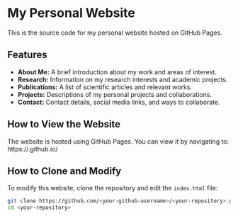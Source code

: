 # My Personal Website

This is the source code for my personal website hosted on GitHub Pages.

## Features
- **About Me:** A brief introduction about my work and areas of interest.
- **Research:** Information on my research interests and academic projects.
- **Publications:** A list of scientific articles and relevant works.
- **Projects:** Descriptions of my personal projects and collaborations.
- **Contact:** Contact details, social media links, and ways to collaborate.

## How to View the Website
The website is hosted using GitHub Pages. You can view it by navigating to:
https://<your-github-username>.github.io/


## How to Clone and Modify
To modify this website, clone the repository and edit the `index.html` file:

```sh
git clone https://github.com/<your-github-username>/<your-repository>.git
cd <your-repository>


